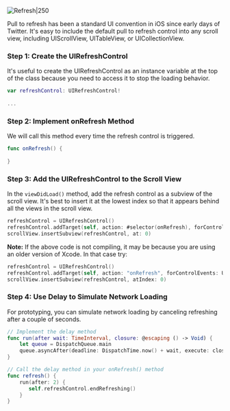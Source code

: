 ![Refresh|250](http://i.imgur.com/wRED0TT.gif)

Pull to refresh has been a standard UI convention in iOS since early days of Twitter. It's easy to include the default pull to refresh control into any scroll view, including UIScrollView, UITableView, or UICollectionView.

### Step 1: Create the UIRefreshControl

It's useful to create the UIRefreshControl as an instance variable at the top of the class because you need to access it to stop the loading behavior.

```swift
var refreshControl: UIRefreshControl!
    
...

```

### Step 2: Implement onRefresh Method
We will call this method every time the refresh control is triggered. 

```swift
func onRefresh() {
   
}
```

### Step 3: Add the UIRefreshControl to the Scroll View

In the `viewDidLoad()` method, add the refresh control as a subview of the scroll view. It's best to insert it at the lowest index so that it appears behind all the views in the scroll view.

```swift   
refreshControl = UIRefreshControl()
refreshControl.addTarget(self, action: #selector(onRefresh), forControlEvents: .valueChanged)
scrollView.insertSubview(refreshControl, at: 0)
```

**Note:** If the above code is not compiling, it may be because you are using an older version of Xcode. In that case try:

```swift
refreshControl = UIRefreshControl()
refreshControl.addTarget(self, action: "onRefresh", forControlEvents: UIControlEvents.ValueChanged)
scrollView.insertSubview(refreshControl, atIndex: 0)
```

### Step 4: Use Delay to Simulate Network Loading

For prototyping, you can simulate network loading by canceling refreshing after a couple of seconds.

```swift
// Implement the delay method
func run(after wait: TimeInterval, closure: @escaping () -> Void) {
    let queue = DispatchQueue.main
    queue.asyncAfter(deadline: DispatchTime.now() + wait, execute: closure)
}
```

```swift
// Call the delay method in your onRefresh() method
func refresh() {
    run(after: 2) { 
       self.refreshControl.endRefreshing()
    }
}
```
